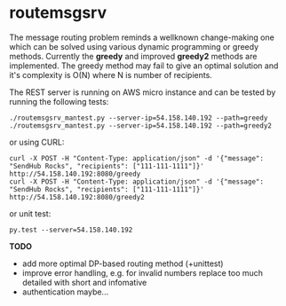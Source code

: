 # routemsgsrv

The message routing problem reminds a wellknown change-making one which can be solved using various dynamic programming or greedy methods.
Currently the **greedy** and improved **greedy2** methods are implemented.
The greedy method may fail to give an optimal solution and it's complexity is O(N) where N is number of recipients.  

The REST server is running on AWS micro instance and can be tested by running the following tests:

```
./routemsgsrv_mantest.py --server-ip=54.158.140.192 --path=greedy
./routemsgsrv_mantest.py --server-ip=54.158.140.192 --path=greedy2
```

or using CURL: 
```
curl -X POST -H "Content-Type: application/json" -d '{"message": "SendHub Rocks", "recipients": ["111-111-1111"]}' http://54.158.140.192:8080/greedy
curl -X POST -H "Content-Type: application/json" -d '{"message": "SendHub Rocks", "recipients": ["111-111-1111"]}' http://54.158.140.192:8080/greedy2
```

or unit test:
```
py.test --server=54.158.140.192
```

**TODO**
* add more optimal DP-based routing method (+unittest)
* improve error handling, e.g. for invalid numbers replace too much detailed with short and infomative 
* authentication maybe...
